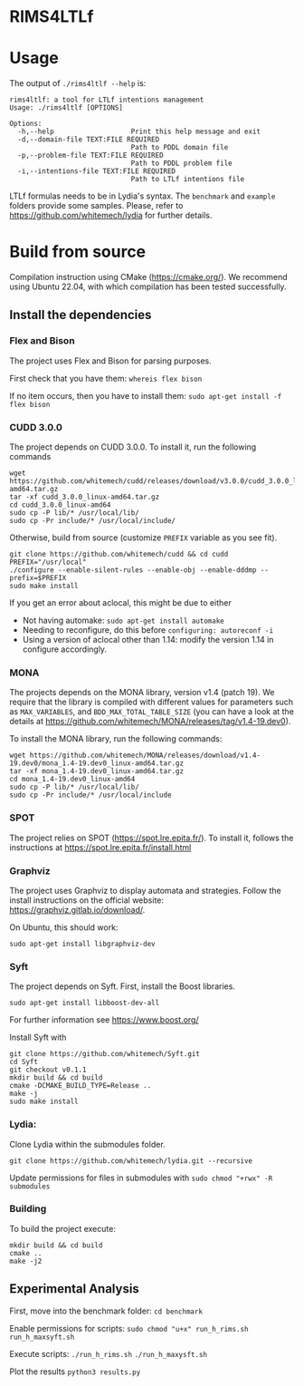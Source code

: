 # RIMS4LTLf

# Usage

The output of `./rims4ltlf --help` is:

```
rims4ltlf: a tool for LTLf intentions management
Usage: ./rims4ltlf [OPTIONS]

Options:
  -h,--help                   Print this help message and exit
  -d,--domain-file TEXT:FILE REQUIRED
                              Path to PDDL domain file
  -p,--problem-file TEXT:FILE REQUIRED
                              Path to PDDL problem file
  -i,--intentions-file TEXT:FILE REQUIRED
                              Path to LTLf intentions file

```

LTLf formulas needs to be in Lydia's syntax. The `benchmark` and `example` folders provide some samples. Please, refer to https://github.com/whitemech/lydia for further details.

# Build from source

Compilation instruction using CMake (https://cmake.org/). We recommend using Ubuntu 22.04, with which compilation has been tested successfully.

## Install the dependencies

### Flex and Bison

The project uses Flex and Bison for parsing purposes.

First check that you have them: `whereis flex bison`

If no item occurs, then you have to install them: `sudo apt-get install -f flex bison`

### CUDD 3.0.0

The project depends on CUDD 3.0.0. To install it, run the following commands

```
wget https://github.com/whitemech/cudd/releases/download/v3.0.0/cudd_3.0.0_linux-amd64.tar.gz
tar -xf cudd_3.0.0_linux-amd64.tar.gz
cd cudd_3.0.0_linux-amd64
sudo cp -P lib/* /usr/local/lib/
sudo cp -Pr include/* /usr/local/include/
```

Otherwise, build from source (customize `PREFIX` variable as you see fit).

```
git clone https://github.com/whitemech/cudd && cd cudd
PREFIX="/usr/local"
./configure --enable-silent-rules --enable-obj --enable-dddmp --prefix=$PREFIX
sudo make install
```

If you get an error about aclocal, this might be due to either

* Not having automake: `sudo apt-get install automake`
* Needing to reconfigure, do this before `configuring: autoreconf -i`
* Using a version of aclocal other than 1.14: modify the version 1.14 in configure accordingly.

### MONA

The projects depends on the MONA library, version v1.4 (patch 19). We require that the library is compiled with different values for parameters such as `MAX_VARIABLES`, and `BDD_MAX_TOTAL_TABLE_SIZE` (you can have a look at the details at https://github.com/whitemech/MONA/releases/tag/v1.4-19.dev0).

To install the MONA library, run the following commands:

```
wget https://github.com/whitemech/MONA/releases/download/v1.4-19.dev0/mona_1.4-19.dev0_linux-amd64.tar.gz
tar -xf mona_1.4-19.dev0_linux-amd64.tar.gz
cd mona_1.4-19.dev0_linux-amd64
sudo cp -P lib/* /usr/local/lib/
sudo cp -Pr include/* /usr/local/include
```

### SPOT

The project relies on SPOT (https://spot.lre.epita.fr/). To install it, follows the instructions at https://spot.lre.epita.fr/install.html

### Graphviz

The project uses Graphviz to display automata and strategies. Follow the install instructions on the official website: https://graphviz.gitlab.io/download/.

On Ubuntu, this should work:

```
sudo apt-get install libgraphviz-dev
```

### Syft

The project depends on Syft. First, install the Boost libraries.

```
sudo apt-get install libboost-dev-all
```

For further information see https://www.boost.org/ 

Install Syft with

```
git clone https://github.com/whitemech/Syft.git
cd Syft
git checkout v0.1.1
mkdir build && cd build
cmake -DCMAKE_BUILD_TYPE=Release ..
make -j
sudo make install
```

### Lydia:

Clone Lydia within the submodules folder.

```
git clone https://github.com/whitemech/lydia.git --recursive
```

Update permissions for files in submodules with `sudo chmod "+rwx" -R submodules`

### Building

To build the project execute:

```
mkdir build && cd build
cmake ..
make -j2
```

## Experimental Analysis

First, move into the benchmark folder: `cd benchmark`

Enable permissions for scripts: `sudo chmod "u+x" run_h_rims.sh run_h_maxsyft.sh`

Execute scripts: `./run_h_rims.sh` `./run_h_maxysft.sh`

Plot the results `python3 results.py`
